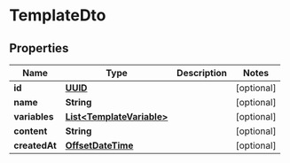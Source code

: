 

# TemplateDto

## Properties

Name | Type | Description | Notes
------------ | ------------- | ------------- | -------------
**id** | [**UUID**](UUID) |  |  [optional]
**name** | **String** |  |  [optional]
**variables** | [**List&lt;TemplateVariable&gt;**](TemplateVariable) |  |  [optional]
**content** | **String** |  |  [optional]
**createdAt** | [**OffsetDateTime**](OffsetDateTime) |  |  [optional]



